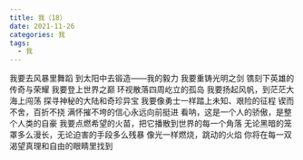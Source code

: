 ```yaml
---
title: 我（18）
date: 2021-11-26
categories: 我
tags:
  - 我
---
```


我要去风暴里舞蹈<!--more-->
到太阳中去锻造——我的毅力
我要重铸光明之剑
镌刻下英雄的传奇与荣耀
我要登上世界之巅
环视散落四周屹立的孤岛
我要扬起风帆，到茫茫大海上闯荡
探寻神秘的大陆和奇珍异宝
我要像勇士一样踏上未知、艰险的征程
锲而不舍，百折不挠
满怀摧不垮的信心永远向前挺进
看呐，这是一个人的骄傲，是整个人类的自豪
我要点燃希望的火苗，把它播散到世界的每一个角落
无论黑暗的笼罩多么漫长，无论迫害的手段多么残暴
像光一样燃烧，跳动的火焰
你将在每一双渴望真理和自由的眼睛里找到
